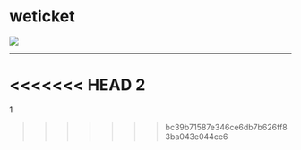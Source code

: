 # weticket
![](https://travis-ci.com/xsuler/weticket.svg?token=cFt54ERNepPSvedRqZ7s&branch=master)

-----
<<<<<<< HEAD
2
=======
1
>>>>>>> bc39b71587e346ce6db7b626ff83ba043e044ce6

